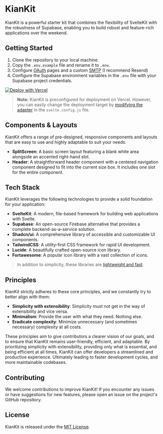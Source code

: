 # KianKit

KianKit is a powerful starter kit that combines the flexibility of SvelteKit with the robustness of Supabase, enabling you to build robust and feature-rich applications over the weekend.

## Getting Started

1. Clone the repository to your local machine.
2. Copy the `.env.example` file and rename it to `.env`.
3. Configure [OAuth](https://supabase.com/docs/guides/auth#social-auth) pages and a custom [SMTP](https://supabase.com/docs/guides/auth/auth-smtp) (I recommend Resend)
4. Configure the Supabase environment variables in the `.env` file with your Supabase project credentials.

[![Deploy with Vercel](https://vercel.com/button)](https://vercel.com/new/clone?repository-url=https%3A%2F%2Fgithub.com%2Fcowboycodr%2FKianKit&env=PUBLIC_SUPABASE_URL,PUBLIC_SUPABASE_ANON_KEY&project-name=kiankit-vercel-deployment)

> **Note:** KianKit is preconfigured for deployment on Vercel. However, you can easily change the deployment target by [modifying the adapter](https://kit.svelte.dev/docs/adapters) in the `svelte.config.js` file.

## Components & Layouts

KianKit offers a range of pre-designed, responsive components and layouts that are easy to use and highly adaptable to suit your needs.

- **SplitScreen**: A basic screen layout featuring a blank white area alongside an accented right-hand slot.
- **Header**: A straightforward header component with a centered navigation component designed to fit into the current size box. It includes one slot for the entire component.

## Tech Stack

KianKit leverages the following technologies to provide a solid foundation for your application:

- **SvelteKit**: A modern, file-based framework for building web applications with Svelte.
- **Supabase**: An open-source Firebase alternative that provides a complete backend-as-a-service solution.
- **Shadcn/ui**: A comprehensive library of accessible and customizable UI components.
- **TailwindCSS**: A utility-first CSS framework for rapid UI development.
- **Lucide**: A beautifully crafted open-source icon library.
- **Fortawesome**: A popular icon library with a vast collection of icons.

> In addition to simplicity, these libraries are [lightweight and fast](https://pagespeed.web.dev/analysis/https-kit-fromkian-com/8742el3ywj?form_factor=mobile).

## Principles

KianKit strictly adheres to these core principles, and we constantly try to better align with them:

- **Simplicity with extensibility**: Simplicity must not get in the way of extensibility and vice versa.
- **Minimalism**: Provide the user with what they need. Nothing else.
- **Eradicate complexity**: Minimize unnecessary (and sometimes necessary) complexity at all costs.

These principles aim to give contributors a clearer vision of our goals, and to ensure that KianKit remains user-friendly, efficient, and adaptable. By prioritizing simplicity with extensibility, providing only what is essential, and being efficient at all times, KianKit can offer developers a streamlined and productive experience. Ultimately leading to faster development cycles, and more maintainable codebases.

## Contributing

We welcome contributions to improve KianKit! If you encounter any issues or have suggestions for new features, please open an issue on the project's GitHub repository.

## License

KianKit is released under the [MIT License](LICENSE).